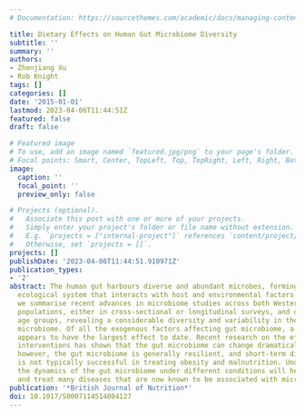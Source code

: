 ```yaml
---
# Documentation: https://sourcethemes.com/academic/docs/managing-content/

title: Dietary Effects on Human Gut Microbiome Diversity
subtitle: ''
summary: ''
authors:
- Zhenjiang Xu
- Rob Knight
tags: []
categories: []
date: '2015-01-01'
lastmod: 2023-04-06T11:44:51Z
featured: false
draft: false

# Featured image
# To use, add an image named `featured.jpg/png` to your page's folder.
# Focal points: Smart, Center, TopLeft, Top, TopRight, Left, Right, BottomLeft, Bottom, BottomRight.
image:
  caption: ''
  focal_point: ''
  preview_only: false

# Projects (optional).
#   Associate this post with one or more of your projects.
#   Simply enter your project's folder or file name without extension.
#   E.g. `projects = ["internal-project"]` references `content/project/deep-learning/index.md`.
#   Otherwise, set `projects = []`.
projects: []
publishDate: '2023-04-06T11:44:51.910971Z'
publication_types:
- '2'
abstract: The human gut harbours diverse and abundant microbes, forming a complex
  ecological system that interacts with host and environmental factors. In this article,
  we summarise recent advances in microbiome studies across both Western and non-Western
  populations, either in cross-sectional or longitudinal surveys, and over various
  age groups, revealing a considerable diversity and variability in the human gut
  microbiome. Of all the exogenous factors affecting gut microbiome, a long-term diet
  appears to have the largest effect to date. Recent research on the effects of dietary
  interventions has shown that the gut microbiome can change dramatically with diet;
  however, the gut microbiome is generally resilient, and short-term dietary intervention
  is not typically successful in treating obesity and malnutrition. Understanding
  the dynamics of the gut microbiome under different conditions will help us diagnose
  and treat many diseases that are now known to be associated with microbial communities.
publication: '*British Journal of Nutrition*'
doi: 10.1017/S0007114514004127
---
```

